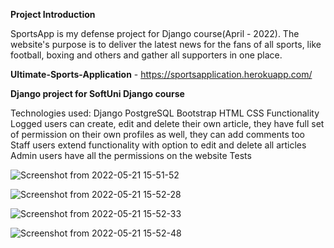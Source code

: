 **Project Introduction**

SportsApp is my defense project for Django course(April - 2022). The website's purpose is to deliver the latest news for the fans of all sports, like football, boxing and others and gather all supporters in one place.

**Ultimate-Sports-Application** - https://sportsapplication.herokuapp.com/

**Django project for SoftUni Django course**

Technologies used:
Django
PostgreSQL
Bootstrap
HTML
CSS
Functionality
Logged users can create, edit and delete their own article, they have full set of permission on their own profiles as well, they can add comments too
Staff users extend functionality with option to edit and delete all articles
Admin users have all the permissions on the website
Tests

![Screenshot from 2022-05-21 15-51-52](https://user-images.githubusercontent.com/102832367/169653386-a26712d1-118e-449a-b571-9ec9ec2caf60.png)

![Screenshot from 2022-05-21 15-52-28](https://user-images.githubusercontent.com/102832367/169653390-11a6a664-4053-4282-a74d-76a6aaa6e627.png)

![Screenshot from 2022-05-21 15-52-33](https://user-images.githubusercontent.com/102832367/169653394-f56097bd-9127-4e29-877f-c4687076e712.png)

![Screenshot from 2022-05-21 15-52-48](https://user-images.githubusercontent.com/102832367/169653396-30b08c7f-636b-4cc7-9ff5-bd26ce63cbd9.png)
